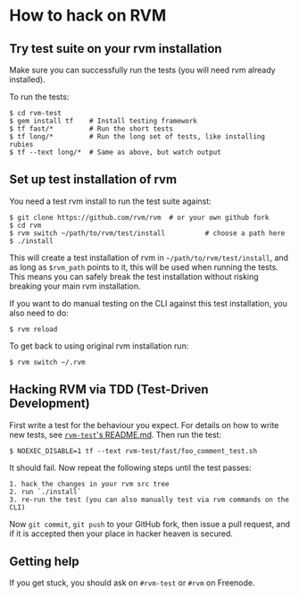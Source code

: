 # How to hack on RVM

## Try test suite on your rvm installation

Make sure you can successfully run the tests (you will need rvm already installed).

To run the tests:

    $ cd rvm-test
    $ gem install tf    # Install testing framework
    $ tf fast/*         # Run the short tests
    $ tf long/*         # Run the long set of tests, like installing rubies
    $ tf --text long/*  # Same as above, but watch output

## Set up test installation of rvm

You need a test rvm install to run the test suite against:

    $ git clone https://github.com/rvm/rvm  # or your own github fork
    $ cd rvm
    $ rvm switch ~/path/to/rvm/test/install          # choose a path here
    $ ./install

This will create a test installation of rvm in
`~/path/to/rvm/test/install`, and as long as `$rvm_path` points to it,
this will be used when running the tests.  This means you can safely
break the test installation without risking breaking your main rvm
installation.

If you want to do manual testing on the CLI against this test installation,
you also need to do:

    $ rvm reload

To get back to using original rvm installation run:

    $ rvm switch ~/.rvm

## Hacking RVM via TDD (Test-Driven Development)

First write a test for the behaviour you expect.  For details on how
to write new tests, see [`rvm-test`'s
README.md](https://github.com/rvm/rvm-test/blob/master/README.md).
Then run the test:

    $ NOEXEC_DISABLE=1 tf --text rvm-test/fast/foo_comment_test.sh

It should fail.  Now repeat the following steps until the test passes:

    1. hack the changes in your rvm src tree
    2. run `./install`
    3. re-run the test (you can also manually test via rvm commands on the CLI)

Now `git commit`, `git push` to your GitHub fork, then issue a pull
request, and if it is accepted then your place in hacker heaven is
secured.

## Getting help

If you get stuck, you should ask on `#rvm-test` or `#rvm` on Freenode.
